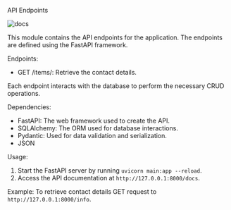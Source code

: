 
API Endpoints

![docs](https://github.com/user-attachments/assets/929dc3c0-94cf-491b-bcc8-efd50a35ae4e)

This module contains the API endpoints for the application. The endpoints are defined using the FastAPI framework.

Endpoints:
- GET /items/: Retrieve the contact details.

Each endpoint interacts with the database to perform the necessary CRUD operations.

Dependencies:
- FastAPI: The web framework used to create the API.
- SQLAlchemy: The ORM used for database interactions.
- Pydantic: Used for data validation and serialization.
- JSON

Usage:
1. Start the FastAPI server by running `uvicorn main:app --reload`.
2. Access the API documentation at `http://127.0.0.1:8000/docs`.

Example:
To retrieve contact details GET request to `http://127.0.0.1:8000/info`.
